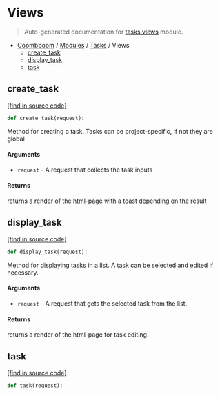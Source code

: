 # Views

> Auto-generated documentation for [tasks.views](..\..\tasks\views.py) module.

- [Coombboom](..\README.md#coombboom-index) / [Modules](..\MODULES.md#coombboom-modules) / [Tasks](index.md#tasks) / Views
    - [create_task](#create_task)
    - [display_task](#display_task)
    - [task](#task)

## create_task

[[find in source code]](..\..\tasks\views.py#L17)

```python
def create_task(request):
```

Method for creating a task. Tasks can be project-specific, if not they are global

#### Arguments

- `request` - A request that collects the task inputs

#### Returns

returns a render of the html-page with a toast depending on the result

## display_task

[[find in source code]](..\..\tasks\views.py#L54)

```python
def display_task(request):
```

Method for displaying tasks in a list. A task can be selected and edited if necessary.

#### Arguments

- `request` - A request that gets the selected task from the list.

#### Returns

returns a render of the html-page for task editing.

## task

[[find in source code]](..\..\tasks\views.py#L13)

```python
def task(request):
```
